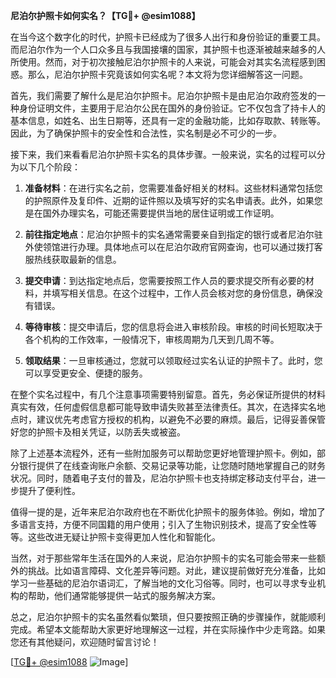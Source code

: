 **尼泊尔护照卡如何实名？【TG💪+ @esim1088】**

在当今这个数字化的时代，护照卡已经成为了很多人出行和身份验证的重要工具。而尼泊尔作为一个人口众多且与我国接壤的国家，其护照卡也逐渐被越来越多的人所使用。然而，对于初次接触尼泊尔护照卡的人来说，可能会对其实名流程感到困惑。那么，尼泊尔护照卡究竟该如何实名呢？本文将为您详细解答这一问题。

首先，我们需要了解什么是尼泊尔护照卡。尼泊尔护照卡是由尼泊尔政府签发的一种身份证明文件，主要用于尼泊尔公民在国外的身份验证。它不仅包含了持卡人的基本信息，如姓名、出生日期等，还具有一定的金融功能，比如存取款、转账等。因此，为了确保护照卡的安全性和合法性，实名制是必不可少的一步。

接下来，我们来看看尼泊尔护照卡实名的具体步骤。一般来说，实名的过程可以分为以下几个阶段：

1. **准备材料**：在进行实名之前，您需要准备好相关的材料。这些材料通常包括您的护照原件及复印件、近期的证件照以及填写好的实名申请表。此外，如果您是在国外办理实名，可能还需要提供当地的居住证明或工作证明。

2. **前往指定地点**：尼泊尔护照卡的实名通常需要亲自到指定的银行或者尼泊尔驻外使领馆进行办理。具体地点可以在尼泊尔政府官网查询，也可以通过拨打客服热线获取最新的信息。

3. **提交申请**：到达指定地点后，您需要按照工作人员的要求提交所有必要的材料，并填写相关信息。在这个过程中，工作人员会核对您的身份信息，确保没有错误。

4. **等待审核**：提交申请后，您的信息将会进入审核阶段。审核的时间长短取决于各个机构的工作效率，一般情况下，审核周期为几天到几周不等。

5. **领取结果**：一旦审核通过，您就可以领取经过实名认证的护照卡了。此时，您可以享受更安全、便捷的服务。

在整个实名过程中，有几个注意事项需要特别留意。首先，务必保证所提供的材料真实有效，任何虚假信息都可能导致申请失败甚至法律责任。其次，在选择实名地点时，建议优先考虑官方授权的机构，以避免不必要的麻烦。最后，记得妥善保管好您的护照卡及相关凭证，以防丢失或被盗。

除了上述基本流程外，还有一些附加服务可以帮助您更好地管理护照卡。例如，部分银行提供了在线查询账户余额、交易记录等功能，让您随时随地掌握自己的财务状况。同时，随着电子支付的普及，尼泊尔护照卡也支持绑定移动支付平台，进一步提升了便利性。

值得一提的是，近年来尼泊尔政府也在不断优化护照卡的服务体验。例如，增加了多语言支持，方便不同国籍的用户使用；引入了生物识别技术，提高了安全性等等。这些改进无疑让护照卡变得更加人性化和智能化。

当然，对于那些常年生活在国外的人来说，尼泊尔护照卡的实名可能会带来一些额外的挑战。比如语言障碍、文化差异等问题。对此，建议提前做好充分准备，比如学习一些基础的尼泊尔语词汇，了解当地的文化习俗等。同时，也可以寻求专业机构的帮助，他们通常能够提供一站式的服务解决方案。

总之，尼泊尔护照卡的实名虽然看似繁琐，但只要按照正确的步骤操作，就能顺利完成。希望本文能帮助大家更好地理解这一过程，并在实际操作中少走弯路。如果您还有其他疑问，欢迎随时留言讨论！

[[TG💪+ @esim1088](https://t.me/s/esim1088) ![Image](https://i.postimg.cc/4NQfJmqS/Snipaste-2025-05-13-00-14-12.png)]